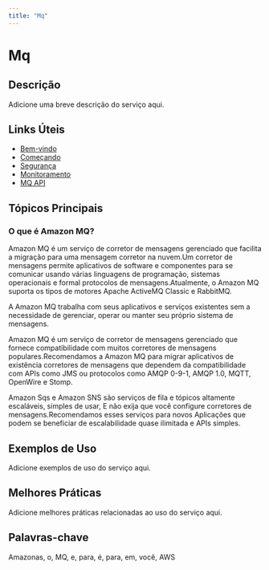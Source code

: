 ```yaml
---
title: "Mq"
---
```


# Mq

## Descrição

Adicione uma breve descrição do serviço aqui.

## Links Úteis

- [Bem-vindo](https://docs.aws.amazon.com/amazon-mq/latest/developer-guide/welcome.html)
- [Começando](https://docs.aws.amazon.com/amazon-mq/latest/developer-guide/getting-started.html)
- [Segurança](https://docs.aws.amazon.com/amazon-mq/latest/developer-guide/security.html)
- [Monitoramento](https://docs.aws.amazon.com/amazon-mq/latest/developer-guide/monitoring.html)
- [MQ API](https://docs.aws.amazon.com/amazon-mq/latest/developer-guide/mq-api.html)

## Tópicos Principais

### O que é Amazon MQ?

Amazon MQ é um serviço de corretor de mensagens gerenciado que facilita a migração para uma mensagem
corretor na nuvem.Um corretor de mensagens permite aplicativos de software e
componentes para se comunicar usando várias linguagens de programação, sistemas operacionais e formal
protocolos de mensagens.Atualmente, o Amazon MQ suporta os tipos de motores Apache ActiveMQ Classic e RabbitMQ.

A Amazon MQ trabalha com seus aplicativos e serviços existentes sem a necessidade de gerenciar,
operar ou manter seu próprio sistema de mensagens.

Amazon MQ é um serviço de corretor de mensagens gerenciado que fornece compatibilidade com muitos
corretores de mensagens populares.Recomendamos a Amazon MQ para migrar aplicativos de existência
corretores de mensagens que dependem da compatibilidade com APIs como JMS ou protocolos como
AMQP 0-9-1, AMQP 1.0, MQTT, OpenWire e Stomp.

Amazon Sqs e Amazon SNS são serviços de fila e tópicos altamente escaláveis, simples de usar,
E não exija que você configure corretores de mensagens.Recomendamos esses serviços para novos
Aplicações que podem se beneficiar de escalabilidade quase ilimitada e APIs simples.

## Exemplos de Uso

Adicione exemplos de uso do serviço aqui.

## Melhores Práticas

Adicione melhores práticas relacionadas ao uso do serviço aqui.

## Palavras-chave

Amazonas, o, MQ, e, para, é, para, em, você, AWS
